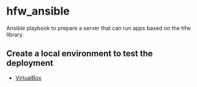 # hfw_ansible

Ansible playbook to prepare a server that can run apps based on the hfw library.

## Create a local environment to test the deployment

- [VirtualBox](./local/virtual_box/README.md)
